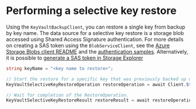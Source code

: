 # Performing a selective key restore

Using the `KeyVaultBackupClient`, you can restore a single key from backup by key name. The data source for a
selective key restore is a storage blob accessed using Shared Access Signature authentication.
For more details on creating a SAS token using the `BlobServiceClient`, see the
[Azure Storage Blobs client README](https://github.com/Azure/azure-sdk-for-net/blob/main/sdk/storage/Azure.Storage.Blobs/README.md)
and the [authentication samples](https://github.com/Azure/azure-sdk-for-net/blob/main/sdk/storage/Azure.Storage.Blobs/samples/Sample02_Auth.cs).
Alternatively, it is possible to [generate a SAS token in Storage Explorer](https://docs.microsoft.com/azure/vs-azure-tools-storage-manage-with-storage-explorer?tabs=windows#generate-a-shared-access-signature-in-storage-explorer)

```C# Snippet:SelectiveRestoreAsync
string keyName = "<key name to restore>";

// Start the restore for a specific key that was previously backed up using the backupBlobUri returned from a previous BackupOperation.
KeyVaultSelectiveKeyRestoreOperation restoreOperation = await Client.StartSelectiveKeyRestoreAsync(keyName, folderUri, sasToken);

// Wait for completion of the RestoreOperation.
KeyVaultSelectiveKeyRestoreResult restoreResult = await restoreOperation.WaitForCompletionAsync();
```
